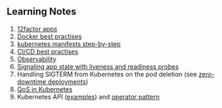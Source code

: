 ## Learning Notes

1. [12factor apps](01_12factorapps/)
2. [Docker best practises](02_docker_bestpractises/)
3. [kubernetes manifests step-by-step](03_kubernetes_manifests/)
4. [CI/CD best practises](04_cicd/)
5. [Observability](05_observability/)
6. [Signaling app state with liveness and readiness probes](https://kubernetes.io/docs/tasks/configure-pod-container/configure-liveness-readiness-startup-probes/)
7. Handling SIGTERM from Kubernetes on the pod deletion (see [zero-downtime deployments](https://github.com/wojciech12/talk_zero_downtime_deployment_with_kubernetes))
8. [QoS in Kubernetes](https://kubernetes.io/docs/tasks/configure-pod-container/quality-service-pod/)
9. Kubernetes API ([examples](https://github.com/kubernetes/client-go/tree/master/examples)) and [operator pattern](https://kubernetes.io/docs/concepts/extend-kubernetes/operator/)
